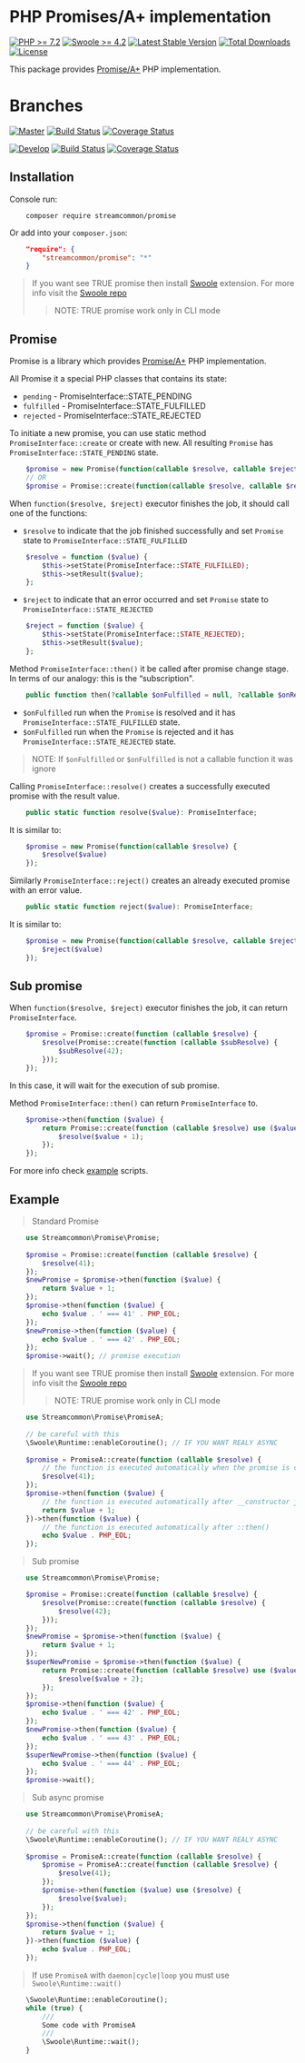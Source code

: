 # PHP Promises/A+ implementation
[![PHP >= 7.2 ][PHP image]](http://php.net)
[![Swoole >= 4.2][Swoole image]](https://github.com/swoole/swoole-src)
[![Latest Stable Version](https://poser.pugx.org/streamcommon/promise/v/stable)](https://packagist.org/packages/streamcommon/promise)
[![Total Downloads](https://poser.pugx.org/streamcommon/promise/downloads)](https://packagist.org/packages/streamcommon/promise)
[![License](https://poser.pugx.org/streamcommon/promise/license)](./LICENSE)

This package provides [Promise/A+](https://github.com/promises-aplus/promises-spec) PHP implementation.

# Branches
[![Master][Master branch image]][Master branch] [![Build Status][Master image]][Master] [![Coverage Status][Master coverage image]][Master coverage]

[![Develop][Develop branch image]][Develop branch] [![Build Status][Develop image]][Develop] [![Coverage Status][Develop coverage image]][Develop coverage]

## Installation
Console run:
```console
    composer require streamcommon/promise
```
Or add into your `composer.json`:
```json
    "require": {
        "streamcommon/promise": "*"
    }
```
> If you want see TRUE promise then install [Swoole](http://php.net/manual/en/swoole.installation.php) extension. 
> For more info visit the [Swoole repo](https://github.com/swoole/swoole-src)
>> NOTE: TRUE promise work only in CLI mode

## Promise
Promise is a library which provides [Promise/A+](https://github.com/promises-aplus/promises-spec) PHP implementation.

All Promise it a special PHP classes that contains its state:
- `pending` - PromiseInterface::STATE_PENDING
- `fulfilled` - PromiseInterface::STATE_FULFILLED
- `rejected` - PromiseInterface::STATE_REJECTED

To initiate a new promise, you can use static method `PromiseInterface::create` or create with new.
All resulting `Promise` has `PromiseInterface::STATE_PENDING` state.
```php
    $promise = new Promise(function(callable $resolve, callable $reject));
    // OR
    $promise = Promise::create(function(callable $resolve, callable $reject))
```

When `function($resolve, $reject)` executor finishes the job, it should call one of the functions:
- `$resolve` to indicate that the job finished successfully and set `Promise` state to `PromiseInterface::STATE_FULFILLED`
```php
    $resolve = function ($value) {
        $this->setState(PromiseInterface::STATE_FULFILLED);
        $this->setResult($value);
    };
```
- `$reject` to indicate that an error occurred and set `Promise` state to `PromiseInterface::STATE_REJECTED`
```php
    $reject = function ($value) {
        $this->setState(PromiseInterface::STATE_REJECTED);
        $this->setResult($value);
    };
```

Method `PromiseInterface::then()` it be called after promise change stage. In terms of our analogy: this is the “subscription".
```php
    public function then(?callable $onFulfilled = null, ?callable $onRejected = null): PromiseInterface;
```
- `$onFulfilled` run when the `Promise` is resolved and it has `PromiseInterface::STATE_FULFILLED` state.
- `$onFulfilled` run when the `Promise` is rejected and it has `PromiseInterface::STATE_REJECTED` state.
> NOTE: If `$onFulfilled` or `$onFulfilled` is not a callable function it was ignore

Calling `PromiseInterface::resolve()` creates a successfully executed promise with the result value.
```php
    public static function resolve($value): PromiseInterface;
```
It is similar to:
```php
    $promise = new Promise(function(callable $resolve) {
        $resolve($value)
    });
```
Similarly `PromiseInterface::reject()` creates an already executed promise with an error value.
```php
    public static function reject($value): PromiseInterface;
```
It is similar to:
```php
    $promise = new Promise(function(callable $resolve, callable $reject) {
        $reject($value)
    });
```
## Sub promise
When `function($resolve, $reject)` executor finishes the job, it can return `PromiseInterface`.
```php
    $promise = Promise::create(function (callable $resolve) {
        $resolve(Promise::create(function (callable $subResolve) {
            $subResolve(42);
        }));
    });
```
In this case, it will wait for the execution of sub promise.

Method `PromiseInterface::then()` can return `PromiseInterface` to.
```php
    $promise->then(function ($value) {
        return Promise::create(function (callable $resolve) use ($value) {
            $resolve($value + 1);
        });
    });
```
For more info check [example](/example) scripts.

## Example

> Standard Promise
```php
    use Streamcommon\Promise\Promise;
    
    $promise = Promise::create(function (callable $resolve) {
        $resolve(41);
    });
    $newPromise = $promise->then(function ($value) {
        return $value + 1;
    });
    $promise->then(function ($value) {
        echo $value . ' === 41' . PHP_EOL;
    });
    $newPromise->then(function ($value) {
        echo $value . ' === 42' . PHP_EOL;
    });
    $promise->wait(); // promise execution
```

> If you want see TRUE promise then install [Swoole](http://php.net/manual/en/swoole.installation.php) extension. 
> For more info visit the [Swoole repo](https://github.com/swoole/swoole-src)
>> NOTE: TRUE promise work only in CLI mode

```php
    use Streamcommon\Promise\PromiseA;
    
    // be careful with this
    \Swoole\Runtime::enableCoroutine(); // IF YOU WANT REALY ASYNC
    
    $promise = PromiseA::create(function (callable $resolve) {
        // the function is executed automatically when the promise is constructed
        $resolve(41);
    });
    $promise->then(function ($value) {
        // the function is executed automatically after __constructor job
        return $value + 1;
    })->then(function ($value) {
        // the function is executed automatically after ::then()
        echo $value . PHP_EOL;
    });
```
> Sub promise
```php
    use Streamcommon\Promise\Promise;

    $promise = Promise::create(function (callable $resolve) {
        $resolve(Promise::create(function (callable $resolve) {
            $resolve(42);
        }));
    });
    $newPromise = $promise->then(function ($value) {
        return $value + 1;
    });
    $superNewPromise = $promise->then(function ($value) {
        return Promise::create(function (callable $resolve) use ($value) {
            $resolve($value + 2);
        });
    });
    $promise->then(function ($value) {
        echo $value . ' === 42' . PHP_EOL;
    });
    $newPromise->then(function ($value) {
        echo $value . ' === 43' . PHP_EOL;
    });
    $superNewPromise->then(function ($value) {
        echo $value . ' === 44' . PHP_EOL;
    });
    $promise->wait();
```
> Sub async promise
```php
    use Streamcommon\Promise\PromiseA;
    
    // be careful with this
    \Swoole\Runtime::enableCoroutine(); // IF YOU WANT REALY ASYNC
    
    $promise = PromiseA::create(function (callable $resolve) {
        $promise = PromiseA::create(function (callable $resolve) {
            $resolve(41);
        });
        $promise->then(function ($value) use ($resolve) {
            $resolve($value);
        });
    });
    $promise->then(function ($value) {
        return $value + 1;
    })->then(function ($value) {
        echo $value . PHP_EOL;
    });
```
> If use `PromiseA` with `daemon|cycle|loop` you must use `Swoole\Runtime::wait()`
```php
    \Swoole\Runtime::enableCoroutine();
    while (true) {
        ///
        Some code with PromiseA
        ///
        \Swoole\Runtime::wait();
    }
```
[PHP image]: https://img.shields.io/badge/php-%3E%3D%207.2-blue.svg
[Swoole image]: https://img.shields.io/badge/swoole-%3E%3D%204.2-blue.svg
[Master branch]: https://github.com/streamcommon/promise/tree/master
[Master branch image]: https://img.shields.io/badge/branch-master-blue.svg
[Develop branch]: https://github.com/streamcommon/promise/tree/develop
[Develop branch image]: https://img.shields.io/badge/branch-develop-blue.svg
[Master image]: https://travis-ci.org/streamcommon/promise.svg?branch=master
[Master]: https://travis-ci.org/streamcommon/promise
[Master coverage image]: https://coveralls.io/repos/github/streamcommon/promise/badge.svg?branch=master
[Master coverage]: https://coveralls.io/github/streamcommon/promise?branch=master
[Develop image]: https://travis-ci.org/streamcommon/promise.svg?branch=develop
[Develop]: https://travis-ci.org/streamcommon/promise
[Develop coverage image]: https://coveralls.io/repos/github/streamcommon/promise/badge.svg?branch=develop
[Develop coverage]: https://coveralls.io/github/streamcommon/promise?branch=develop